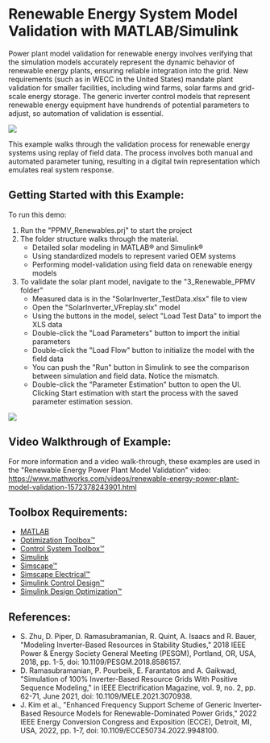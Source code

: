 # Renewable Energy System Model Validation with MATLAB/Simulink

Power plant model validation for renewable energy involves verifying that the simulation models accurately represent the dynamic behavior of renewable energy plants, ensuring reliable integration into the grid. New requirements (such as in WECC in the United States) mandate plant validation for smaller facilities, including wind farms, solar farms and grid-scale energy storage. The generic inverter control models that represent renewable energy equipment have hundrends of potential parameters to adjust, so automation of validation is essential.

![](https://github.com/jonlesage/Renewable-PPMV/tree/main/Images/SingleExp_Tuning.gif)

This example walks through the validation process for renewable energy systems using replay of field data. The process involves both manual and automated parameter tuning, resulting in a digital twin representation which emulates real system response.

## Getting Started with this Example:
To run this demo:
1. Run the "PPMV_Renewables.prj" to start the project
2. The folder structure walks through the material.
    - Detailed solar modeling in MATLAB&reg; and Simulink&reg;
    - Using standardized models to represent varied OEM systems
    - Performing model-validation using field data on renewable energy models
3. To validate the solar plant model, navigate to the "3_Renewable_PPMV folder"
    - Measured data is in the "SolarInverter_TestData.xlsx" file to view
    - Open the "SolarInverter_VFreplay.slx" model
    - Using the buttons in the model, select "Load Test Data" to import the XLS data
    - Double-click the "Load Parameters" button to import the initial parameters
    - Double-click the "Load Flow" button to initialize the model with the field data
    - You can push the "Run" button in Simulink to see the comparison between simulation and field data. Notice the mismatch.
    - Double-click the "Parameter Estimation" button to open the UI. Clicking Start estimation with start the process with the saved parameter estimation session.

![](https://github.com/jonlesage/Renewable-PPMV/tree/main/Images/PPMVWorkflow.png)

## Video Walkthrough of Example:
For more information and a video walk-through, these examples are used in the "Renewable Energy Power Plant Model Validation" video: https://www.mathworks.com/videos/renewable-energy-power-plant-model-validation-1572378243901.html

## Toolbox Requirements:

- [MATLAB](https://www.mathworks.com/products/matlab.html)
- [Optimization Toolbox&trade;](https://www.mathworks.com/products/optimization.html)
- [Control System Toolbox&trade;](https://www.mathworks.com/products/control.html)
- [Simulink](https://www.mathworks.com/products/simulink.html)
- [Simscape&trade;](https://www.mathworks.com/products/simscape.html)
- [Simscape Electrical&trade;](https://www.mathworks.com/products/simscape-electrical.html)
- [Simulink Control Design&trade;](https://www.mathworks.com/products/simcontrol.html)
- [Simulink Design Optimization&trade;](https://www.mathworks.com/products/sl-design-optimization.html)

## References:

- S. Zhu, D. Piper, D. Ramasubramanian, R. Quint, A. Isaacs and R. Bauer, "Modeling Inverter-Based Resources in Stability Studies," 2018 IEEE Power & Energy Society General Meeting (PESGM), Portland, OR, USA, 2018, pp. 1-5, doi: 10.1109/PESGM.2018.8586157.
- D. Ramasubramanian, P. Pourbeik, E. Farantatos and A. Gaikwad, "Simulation of 100% Inverter-Based Resource Grids With Positive Sequence Modeling," in IEEE Electrification Magazine, vol. 9, no. 2, pp. 62-71, June 2021, doi: 10.1109/MELE.2021.3070938.
- J. Kim et al., "Enhanced Frequency Support Scheme of Generic Inverter-Based Resource Models for Renewable-Dominated Power Grids," 2022 IEEE Energy Conversion Congress and Exposition (ECCE), Detroit, MI, USA, 2022, pp. 1-7, doi: 10.1109/ECCE50734.2022.9948100.